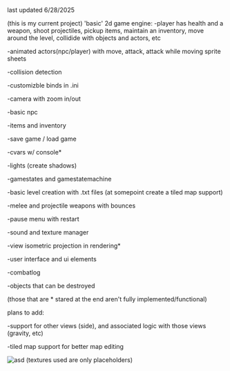 last updated 6/28/2025

(this is my current project) 'basic' 2d game engine:
-player has health and a weapon, shoot projectiles, pickup items, maintain an inventory, move around the level, collidide with objects and actors, etc

-animated actors(npc/player) with move, attack, attack while moving sprite sheets

-collision detection

-customizble binds in .ini

-camera with zoom in/out

-basic npc

-items and inventory

-save game / load game

-cvars w/ console*

-lights (create shadows)

-gamestates and gamestatemachine

-basic level creation with .txt files (at somepoint create a tiled map support)

-melee and projectile weapons with bounces

-pause menu with restart

-sound and texture manager

-view isometric projection in rendering*

-user interface and ui elements

-combatlog

-objects that can be destroyed

(those that are * stared at the end aren't fully implemented/functional)

plans to add:

-support for other views (side), and associated logic with those views (gravity, etc)

-tiled map support for better map editing

![asd](https://github.com/user-attachments/assets/c47b433f-1384-416c-9656-4a091af8ecfc)
(textures used are only placeholders)
